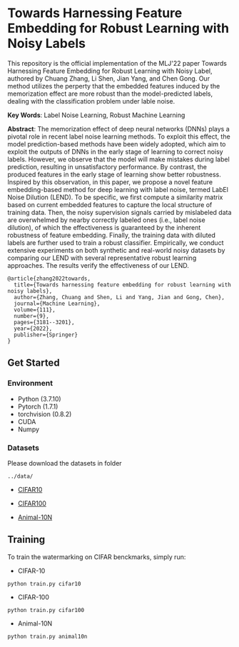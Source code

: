 # Towards Harnessing Feature Embedding for Robust Learning with Noisy Labels

This repository is the official implementation of the MLJ'22 paper Towards Harnessing Feature Embedding for Robust Learning with Noisy Label, authored by Chuang Zhang, Li Shen, Jian Yang, and Chen Gong. Our method utilizes the perperty that the embedded features induced by the memorization effect are more robust than the model-predicted labels, dealing with the classification problem under lable noise.

**Key Words**: Label Noise Learning, Robust Machine Learning

**Abstract**: The memorization effect of deep neural networks (DNNs) plays a pivotal role in recent label noise learning methods. To exploit this effect, the model prediction-based methods have been widely adopted, which aim to exploit the outputs of DNNs in the early stage of learning to correct noisy labels. However, we observe that the model will make mistakes during label prediction, resulting in unsatisfactory performance. By contrast, the produced features in the early stage of learning show better robustness. Inspired by this observation, in this paper, we propose a novel feature embedding-based method for deep learning with label noise, termed LabEl Noise Dilution (LEND). To be specific, we first compute a similarity matrix based on current embedded features to capture the local structure of training data. Then, the noisy supervision signals carried by mislabeled data are overwhelmed by nearby correctly labeled ones (i.e., label noise dilution), of which the effectiveness is guaranteed by the inherent robustness of feature embedding. Finally, the training data with diluted labels are further used to train a robust classifier. Empirically, we conduct extensive experiments on both synthetic and real-world noisy datasets by comparing our LEND with several representative robust learning approaches. The results verify the effectiveness of our LEND.


```
@article{zhang2022towards,
  title={Towards harnessing feature embedding for robust learning with noisy labels},
  author={Zhang, Chuang and Shen, Li and Yang, Jian and Gong, Chen},
  journal={Machine Learning},
  volume={111},
  number={9},
  pages={3181--3201},
  year={2022},
  publisher={Springer}
}

```


## Get Started

### Environment
- Python (3.7.10)
- Pytorch (1.7.1)
- torchvision (0.8.2)
- CUDA
- Numpy

###  Datasets

Please download the datasets in folder

```
../data/
```

- [CIFAR10](https://www.cs.toronto.edu/~kriz/cifar.html)

- [CIFAR100](https://www.cs.toronto.edu/~kriz/cifar.html)

- [Animal-10N](https://dm.kaist.ac.kr/datasets/animal-10n/)




## Training

To train the watermarking on CIFAR benckmarks, simply run:

- CIFAR-10
```train cifar10
python train.py cifar10 
```


- CIFAR-100
```train cifar100
python train.py cifar100
```


- Animal-10N
```train cifar100
python train.py animal10n
```